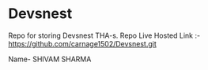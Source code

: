 # Devsnest
Repo for storing Devsnest THA-s.
Repo Live Hosted Link :- https://github.com/carnage1502/Devsnest.git

Name- SHIVAM SHARMA

